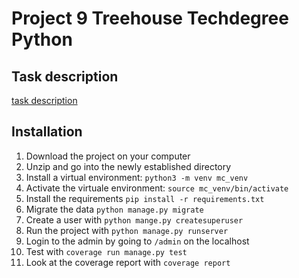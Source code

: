# Project 9 Treehouse Techdegree Python

## Task description
[task description](task_description.md)

## Installation
1. Download the project on your computer
2. Unzip and go into the newly established directory
3. Install a virtual environment:
    `python3 -m venv mc_venv`
4. Activate the virtuale environment:
    `source mc_venv/bin/activate`
5. Install the requirements
    `pip install -r requirements.txt`
6. Migrate the data `python manage.py migrate`
7. Create a user with `python mange.py createsuperuser`
8. Run the project with `python manage.py runserver`
9. Login to the admin by going to `/admin` on the localhost
10. Test with `coverage run manage.py test`
11. Look at the coverage report with `coverage report`



